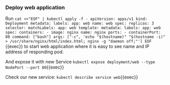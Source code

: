 
<br>

### Deploy web application

Run `cat <<"EOF" | kubectl apply -f -
apiVersion: apps/v1
kind: Deployment
metadata:
 labels:
   app: web
 name: web
spec:
 replicas: 3
 selector:
   matchLabels:
     app: web
 template:
   metadata:
     labels:
       app: web
   spec:
     containers:
     - image: nginx
       name: nginx
       ports:
       - containerPort: 80
       command: ["bash"]
       args: ["-c", 'echo "$(hostname)" "$(hostname -i)" > /usr/share/nginx/html/index.html; nginx -g "daemon off;"']
EOF
`{{exec}} to start web application where it is easy to see name and IP address of responding pod.

And expose it with new Service  `kubectl expose deployment/web --type NodePort --port 80`{{exec}}

Check our new service:
`kubectl describe service web`{{exec}}




